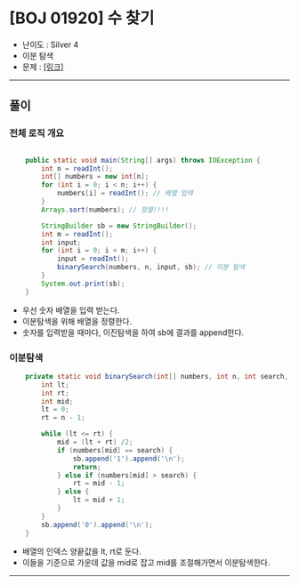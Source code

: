 # \[BOJ 01920\] 수 찾기

- 난이도 : Silver 4
- 이분 탐색
- 문제 : <a href="https://www.acmicpc.net/problem/1920" target="_blank"> [링크]</a>

---  

## 풀이
### 전체 로직 개요
```java

    public static void main(String[] args) throws IOException {
        int n = readInt();
        int[] numbers = new int[n];
        for (int i = 0; i < n; i++) {
            numbers[i] = readInt(); // 배열 입력
        }
        Arrays.sort(numbers); // 정렬!!!!

        StringBuilder sb = new StringBuilder();
        int m = readInt();
        int input;
        for (int i = 0; i < m; i++) {
            input = readInt();
            binarySearch(numbers, n, input, sb); // 이분 탐색
        }
        System.out.print(sb);
    }
```
- 우선 숫자 배열을 입력 받는다.
- 이분탐색을 위해 배열을 정렬한다.
- 숫자를 입력받을 때마다, 이진탐색을 하여 sb에 결과를 append한다.

### 이분탐색
```java
    private static void binarySearch(int[] numbers, int n, int search, StringBuilder sb) {
        int lt;
        int rt;
        int mid;
        lt = 0;
        rt = n - 1;

        while (lt <= rt) {
            mid = (lt + rt) /2;
            if (numbers[mid] == search) {
                sb.append('1').append('\n');
                return;
            } else if (numbers[mid] > search) {
                rt = mid - 1;
            } else {
                lt = mid + 1;
            }
        }
        sb.append('0').append('\n');
    }
```
- 배열의 인덱스 양끝값을 lt, rt로 둔다.
- 이들을 기준으로 가운데 값을 mid로 잡고 mid를 조절해가면서 이분탐색한다.

---
